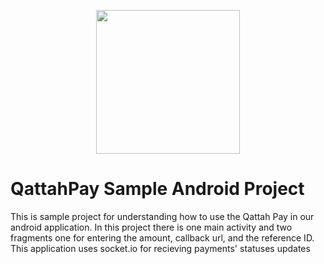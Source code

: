 <p align="center">
    <img src="https://random-bucket.fra1.cdn.digitaloceanspaces.com/images/logo_en.svg"
        height="230">
        
</p>

# QattahPay Sample Android Project

This is sample project for understanding how to use the Qattah Pay in our android application.
In this project there is one main activity and two fragments one for entering the amount, callback url, and the reference ID.
This application uses socket.io for recieving payments' statuses updates
